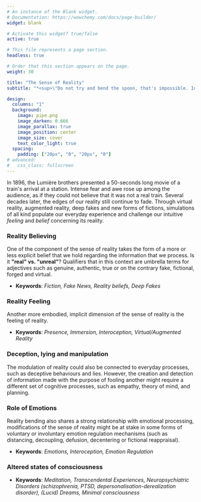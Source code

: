 ```yaml
---
# An instance of the Blank widget.
# Documentation: https://wowchemy.com/docs/page-builder/
widget: blank

# Activate this widget? true/false
active: true

# This file represents a page section.
headless: true

# Order that this section appears on the page.
weight: 30

title: "The Sense of Reality"
subtitle: "*<sup>\"Do not try and bend the spoon, that's impossible. Instead, only try to realize the truth... There is no spoon.\"</sup>*"

design:
  columns: "1"
  background:
    image: pipe.png
    image_darken: 0.666
    image_parallax: true
    image_position: center
    image_size: cover
    text_color_light: true
  spacing:
    padding: ["20px", "0", "20px", "0"]
# advanced:
#   css_class: fullscreen
---
```


In 1896, the Lumière brothers presented a 50-seconds long movie of a train's arrival at a station. Intense fear and awe rose up among the audience, as if they could not believe that it was not a real train. Several decades later, the edges of our reality still continue to fade. Through virtual reality, augmented reality, deep fakes and new forms of fictions, simulations of all kind populate our everyday experience and challenge our intuitive *feeling* and *belief* concerning its reality.

### Reality Believing

One of the component of the sense of reality takes the form of a more or less explicit belief that we hold regarding the information that we process. Is it **"real" vs. "unreal"**? Qualifiers that in this context are umbrella terms for adjectives such as genuine, authentic, true or on the contrary fake, fictional, forged and virtual.

- **Keywords**: *Fiction, Fake News, Reality beliefs, Deep Fakes*

### Reality Feeling

Another more embodied, implicit dimension of the sense of reality is the feeling of reality.

- **Keywords**: *Presence, Immersion, Interoception, Virtual/Augmented Reality*

### Deception, lying and manipulation

The modulation of reality could also be connected to everyday processes, such as deceptive behaviours and lies. However, the creation and detection of information made with the purpose of fooling another might require a different set of cognitive processes, such as empathy, theory of mind, and planning.

### Role of Emotions

Reality bending also shares a strong relationship with emotional processing, modifications of the sense of reality might be at stake in some forms of voluntary or involuntary emotion regulation mechanisms (such as distancing, decoupling, defusion, decentering or fictional reappraisal).

- **Keywords**: *Emotions, Interoception, Emotion Regulation*

### Altered states of consciousness

- **Keywords**: *Meditation, Transcendental Experiences, Neuropsychiatric Disorders (schizophrenia, PTSD, depersonalisation-derealization disorder), (Lucid) Dreams, Minimal consciousness*

